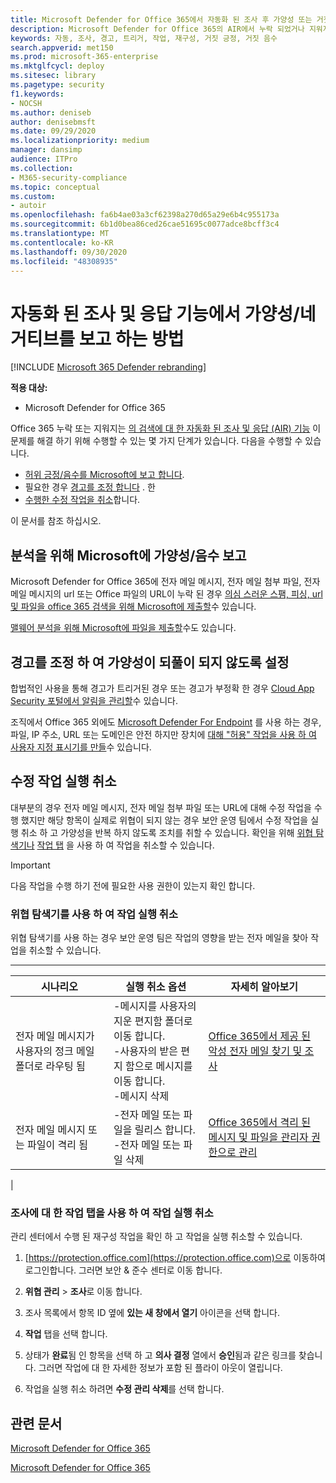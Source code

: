 ```yaml
---
title: Microsoft Defender for Office 365에서 자동화 된 조사 후 가양성 또는 거짓 네거티브를 보고 하는 방법
description: Microsoft Defender for Office 365의 AIR에서 누락 되었거나 지워지는이 검색 되었습니까? 분석을 위해 Microsoft에 가양성 또는 거짓 네거티브를 전송 하는 방법을 알아봅니다.
keywords: 자동, 조사, 경고, 트리거, 작업, 재구성, 거짓 긍정, 거짓 음수
search.appverid: met150
ms.prod: microsoft-365-enterprise
ms.mktglfcycl: deploy
ms.sitesec: library
ms.pagetype: security
f1.keywords:
- NOCSH
ms.author: deniseb
author: denisebmsft
ms.date: 09/29/2020
ms.localizationpriority: medium
manager: dansimp
audience: ITPro
ms.collection:
- M365-security-compliance
ms.topic: conceptual
ms.custom:
- autoir
ms.openlocfilehash: fa6b4ae03a3cf62398a270d65a29e6b4c955173a
ms.sourcegitcommit: 6b1d0bea86ced26cae51695c0077adce8bcff3c4
ms.translationtype: MT
ms.contentlocale: ko-KR
ms.lasthandoff: 09/30/2020
ms.locfileid: "48308935"
---
```

# <a name="how-to-report-false-positivesnegatives-in-automated-investigation-and-response-capabilities"></a>자동화 된 조사 및 응답 기능에서 가양성/네거티브를 보고 하는 방법

[!INCLUDE [Microsoft 365 Defender rebranding](../includes/microsoft-defender-for-office.md)]


**적용 대상:**
- Microsoft Defender for Office 365

Office 365 누락 또는 지워지는 [의 검색에 대 한 자동화 된 조사 및 응답 (AIR) 기능](https://docs.microsoft.com/microsoft-365/security/office-365-security/automated-investigation-response-office) 이 문제를 해결 하기 위해 수행할 수 있는 몇 가지 단계가 있습니다. 다음을 수행할 수 있습니다.
- [허위 긍정/음수를 Microsoft에 보고 합니다](#report-a-false-positivenegative-to-microsoft-for-analysis).
- 필요한 경우 [경고를 조정 합니다](#adjust-an-alert-to-prevent-false-positives-from-recurring) . 한 
- [수행한 수정 작업을 취소](#undo-a-remediation-action)합니다. 

이 문서를 참조 하십시오. 

## <a name="report-a-false-positivenegative-to-microsoft-for-analysis"></a>분석을 위해 Microsoft에 가양성/음수 보고

Microsoft Defender for Office 365에 전자 메일 메시지, 전자 메일 첨부 파일, 전자 메일 메시지의 url 또는 Office 파일의 URL이 누락 된 경우 [의심 스러운 스팸, 피싱, url 및 파일을 office 365 검색을 위해 Microsoft에 제출할](https://docs.microsoft.com/microsoft-365/security/office-365-security/admin-submission)수 있습니다.

[맬웨어 분석을 위해 Microsoft에 파일을 제출할](https://www.microsoft.com/wdsi/filesubmission)수도 있습니다.

## <a name="adjust-an-alert-to-prevent-false-positives-from-recurring"></a>경고를 조정 하 여 가양성이 되풀이 되지 않도록 설정

합법적인 사용을 통해 경고가 트리거된 경우 또는 경고가 부정확 한 경우 [Cloud App Security 포털에서 알림을 관리할](https://docs.microsoft.com/cloud-app-security/managing-alerts)수 있습니다.

조직에서 Office 365 외에도 [Microsoft Defender For Endpoint](https://docs.microsoft.com/windows/security/threat-protection) 를 사용 하는 경우, 파일, IP 주소, URL 또는 도메인은 안전 하지만 장치에 [대해 "허용" 작업을 사용 하 여 사용자 지정 표시기를 만들](https://docs.microsoft.com/windows/security/threat-protection/microsoft-defender-atp/manage-indicators)수 있습니다.

## <a name="undo-a-remediation-action"></a>수정 작업 실행 취소

대부분의 경우 전자 메일 메시지, 전자 메일 첨부 파일 또는 URL에 대해 수정 작업을 수행 했지만 해당 항목이 실제로 위협이 되지 않는 경우 보안 운영 팀에서 수정 작업을 실행 취소 하 고 가양성을 반복 하지 않도록 조치를 취할 수 있습니다. 확인을 위해 [위협 탐색기나](#undo-an-action-using-threat-explorer) [작업 탭](#undo-an-action-using-the-actions-tab-for-an-investigation) 을 사용 하 여 작업을 취소할 수 있습니다. 

> [!IMPORTANT]
> 다음 작업을 수행 하기 전에 필요한 사용 권한이 있는지 확인 합니다.

### <a name="undo-an-action-using-threat-explorer"></a>위협 탐색기를 사용 하 여 작업 실행 취소

위협 탐색기를 사용 하는 경우 보안 운영 팀은 작업의 영향을 받는 전자 메일을 찾아 작업을 취소할 수 있습니다.

****

|시나리오|실행 취소 옵션|자세히 알아보기|
|---|---|---|
|전자 메일 메시지가 사용자의 정크 메일 폴더로 라우팅 됨|-메시지를 사용자의 지운 편지함 폴더로 이동 합니다.<br/>-사용자의 받은 편지 함으로 메시지를 이동 합니다. <br/>-메시지 삭제|[Office 365에서 제공 된 악성 전자 메일 찾기 및 조사](https://docs.microsoft.com/microsoft-365/security/office-365-security/investigate-malicious-email-that-was-delivered)|
|전자 메일 메시지 또는 파일이 격리 됨|-전자 메일 또는 파일을 릴리스 합니다. <br/>-전자 메일 또는 파일 삭제|[Office 365에서 격리 된 메시지 및 파일을 관리자 권한으로 관리](https://docs.microsoft.com/microsoft-365/security/office-365-security/manage-quarantined-messages-and-files)|
|

### <a name="undo-an-action-using-the-actions-tab-for-an-investigation"></a>조사에 대 한 작업 탭을 사용 하 여 작업 실행 취소

관리 센터에서 수행 된 재구성 작업을 확인 하 고 작업을 실행 취소할 수 있습니다.

1. [https://protection.office.com](https://protection.office.com)으로 이동하여 로그인합니다. 그러면 보안 & 준수 센터로 이동 합니다.

2. **위협 관리**  >  **조사**로 이동 합니다.

3. 조사 목록에서 항목 ID 옆에 **있는 새 창에서 열기** 아이콘을 선택 합니다.

4. **작업** 탭을 선택 합니다.

5. 상태가 **완료**됨 인 항목을 선택 하 고 **의사 결정** 열에서 **승인**됨과 같은 링크를 찾습니다. 그러면 작업에 대 한 자세한 정보가 포함 된 플라이 아웃이 열립니다.

6. 작업을 실행 취소 하려면 **수정 관리 삭제**를 선택 합니다.

## <a name="related-articles"></a>관련 문서

[Microsoft Defender for Office 365](https://docs.microsoft.com/microsoft-365/security/office-365-security/office-365-atp)

[Microsoft Defender for Office 365](office-365-air.md)
